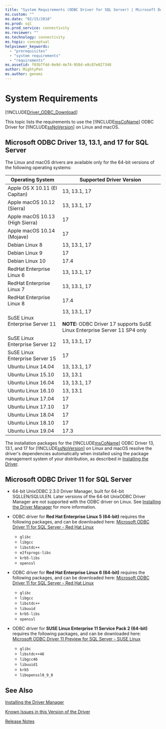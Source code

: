 ```yaml
---
title: "System Requirements (ODBC Driver for SQL Server) | Microsoft Docs"
ms.custom: ""
ms.date: "02/15/2018"
ms.prod: sql
ms.prod_service: connectivity
ms.reviewer: ""
ms.technology: connectivity
ms.topic: conceptual
helpviewer_keywords: 
  - "prerequisites"
  - "system requirements"
  - "requirements"
ms.assetid: f03b7fdd-0e9d-4e74-958d-e8c87e027348
author: MightyPen
ms.author: genemi
---
```

# System Requirements
[!INCLUDE[Driver_ODBC_Download](../../../includes/driver_odbc_download.md)]

This topic lists the requirements to use the [!INCLUDE[msCoName](../../../includes/msconame_md.md)] ODBC Driver for [!INCLUDE[ssNoVersion](../../../includes/ssnoversion-md.md)] on Linux and macOS.


## Microsoft ODBC Driver 13, 13.1, and 17 for SQL Server

The Linux and macOS drivers are available only for the 64-bit versions of the following operating systems:

|Operating System|Supported Driver Version|
|------------------------------------|--------------------------------|
|Apple OS X 10.11 (El Capitan)|13, 13.1, 17|
|Apple macOS 10.12 (Sierra)|13, 13.1, 17|
|Apple macOS 10.13 (High Sierra)|17| 
|Apple macOS 10.14 (Mojave)|17| 
|Debian Linux 8|13, 13.1, 17|
|Debian Linux 9|17|
|Debian Linux 10|17.4|
|RedHat Enterprise Linux 6|13, 13.1, 17|
|RedHat Enterprise Linux 7|13, 13.1, 17|
|RedHat Enterprise Linux 8|17.4|
|SuSE Linux Enterprise Server 11|13, 13.1, 17 <br /><br /> **NOTE:** ODBC Driver 17 supports SuSE Linux Enterprise Server 11 SP4 only|
|SuSE Linux Enterprise Server 12|13, 13.1, 17|
|SuSE Linux Enterprise Server 15|17|
|Ubuntu Linux 14.04|13, 13.1, 17|
|Ubuntu Linux 15.10|13, 13.1|
|Ubuntu Linux 16.04|13, 13.1, 17|
|Ubuntu Linux 16.10|13, 13.1|
|Ubuntu Linux 17.04|17| 
|Ubuntu Linux 17.10|17|
|Ubuntu Linux 18.04|17| 
|Ubuntu Linux 18.10|17| 
|Ubuntu Linux 19.04|17.3| 

The installation packages for the [!INCLUDE[msCoName](../../../includes/msconame_md.md)] ODBC Driver 13, 13.1, and 17 for [!INCLUDE[ssNoVersion](../../../includes/ssnoversion-md.md)] on Linux and macOS resolve the driver's dependencies automatically when installed using the package management system of your distribution, as described in [Installing the Driver](../../../connect/odbc/linux-mac/installing-the-microsoft-odbc-driver-for-sql-server.md).

## Microsoft ODBC Driver 11 for SQL Server  
  
-   64-bit UnixODBC 2.3.0 Driver Manager, built for 64-bit SQLLEN/SQLULEN. Later versions of the 64-bit UnixODBC Driver Manager are not supported with the ODBC driver on Linux. See [Installing the Driver Manager](../../../connect/odbc/linux-mac/installing-the-driver-manager.md) for more information.  
  
-   ODBC driver for **Red Hat Enterprise Linux 5 (64-bit)** requires the following packages, and can be downloaded here: [Microsoft ODBC Driver 11 for SQL Server - Red Hat Linux](https://go.microsoft.com/fwlink/?LinkId=267321)  
    -   `glibc`  
    -   `libgcc`  
    -   `libstdc++`  
    -   `e2fsprogs-libs`  
    -   `krb5-libs`  
    -   `openssl`  
  
-   ODBC driver for  **Red Hat Enterprise Linux 6 (64-bit)** requires the following packages, and can be downloaded here: [Microsoft ODBC Driver 11 for SQL Server - Red Hat Linux](https://go.microsoft.com/fwlink/?LinkId=267321)  
    -   `glibc`  
    -   `libgcc`  
    -   `libstdc++`  
    -   `libuuid`  
    -   `krb5-libs`  
    -   `openssl`  
  
-   ODBC driver for **SUSE Linux Enterprise 11 Service Pack 2 (64-bit)** requires the following packages, and can be downloaded here: [Microsoft ODBC Driver 11 Preview for SQL Server - SUSE Linux](https://go.microsoft.com/fwlink/?LinkId=264916)  
    -   `glibc`  
    -   `libstdc++46`  
    -   `libgcc46`  
    -   `libuuid1`  
    -   `krb5`  
    -   `libopenssl0_9_8`  
  
## See Also
[Installing the Driver Manager](../../../connect/odbc/linux-mac/installing-the-driver-manager.md)

[Known Issues in this Version of the Driver](../../../connect/odbc/linux-mac/known-issues-in-this-version-of-the-driver.md)  

[Release Notes](../../../connect/odbc/linux-mac/release-notes-odbc-sql-server-linux-mac.md)  
